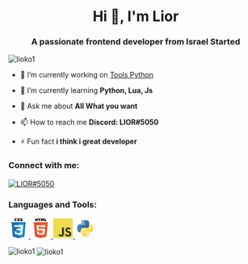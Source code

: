 <h1 align="center">Hi 👋, I'm Lior</h1>
<h3 align="center">A passionate frontend developer from Israel Started</h3>

<p align="left"> <img src="https://komarev.com/ghpvc/?username=lioko1&label=Profile%20views&color=0e75b6&style=flat" alt="lioko1" /> </p>

- 🔭 I’m currently working on [Tools Python](Soon)

- 🌱 I’m currently learning **Python, Lua, Js**

- 💬 Ask me about **All What you want**

- 📫 How to reach me **Discord: LIOR#5050**

- ⚡ Fun fact **i think i great developer**

<h3 align="left">Connect with me:</h3>
<p align="left">
<a href="https://discord.gg/LIOR#5050" target="blank"><img align="center" src="https://raw.githubusercontent.com/rahuldkjain/github-profile-readme-generator/master/src/images/icons/Social/discord.svg" alt="LIOR#5050" height="30" width="40" /></a>
</p>

<h3 align="left">Languages and Tools:</h3>
<p align="left"> <a href="https://www.w3schools.com/css/" target="_blank" rel="noreferrer"> <img src="https://raw.githubusercontent.com/devicons/devicon/master/icons/css3/css3-original-wordmark.svg" alt="css3" width="40" height="40"/> </a> <a href="https://www.w3.org/html/" target="_blank" rel="noreferrer"> <img src="https://raw.githubusercontent.com/devicons/devicon/master/icons/html5/html5-original-wordmark.svg" alt="html5" width="40" height="40"/> </a> <a href="https://developer.mozilla.org/en-US/docs/Web/JavaScript" target="_blank" rel="noreferrer"> <img src="https://raw.githubusercontent.com/devicons/devicon/master/icons/javascript/javascript-original.svg" alt="javascript" width="40" height="40"/> </a> <a href="https://www.python.org" target="_blank" rel="noreferrer"> <img src="https://raw.githubusercontent.com/devicons/devicon/master/icons/python/python-original.svg" alt="python" width="40" height="40"/> </a> </p>

<p><img align="left" src="https://github-readme-stats.vercel.app/api/top-langs?username=lioko1&show_icons=true&theme=dracula&title_color=004cff&text_color=00aaff&bg_color=00ccff&locale=en&layout=compact" alt="lioko1" /></p>

<p>&nbsp;<img align="center" src="https://github-readme-stats.vercel.app/api?username=lioko1&show_icons=true&theme=dark&text_color=ffffff&bg_color=3300ff&locale=en" alt="lioko1" /></p>
